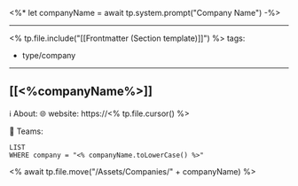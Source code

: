 <%* 
let companyName = await tp.system.prompt("Company Name")
-%>

---
<% tp.file.include("[[Frontmatter (Section template)]]") %>
tags:
  - type/company
---

## [[<%companyName%>]]
ℹ️ About:
🌐 website: https://<% tp.file.cursor() %>

 👥 Teams:
```dataview
LIST
WHERE company = "<% companyName.toLowerCase() %>"
```
<% await tp.file.move("/Assets/Companies/" + companyName)  %>